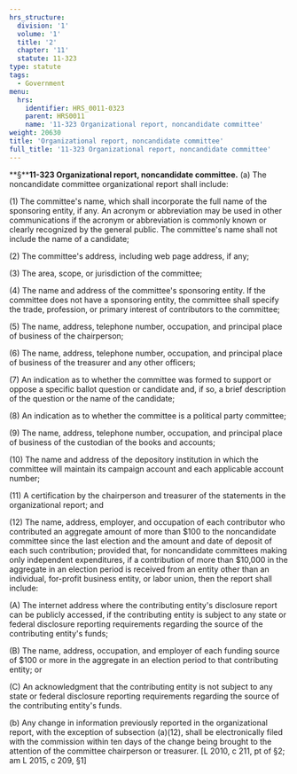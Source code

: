 ```yaml
---
hrs_structure:
  division: '1'
  volume: '1'
  title: '2'
  chapter: '11'
  statute: 11-323
type: statute
tags:
  - Government
menu:
  hrs:
    identifier: HRS_0011-0323
    parent: HRS0011
    name: '11-323 Organizational report, noncandidate committee'
weight: 20630
title: 'Organizational report, noncandidate committee'
full_title: '11-323 Organizational report, noncandidate committee'
---
```

**§****11-323 Organizational report, noncandidate committee.** (a) The noncandidate committee organizational report shall include:

(1) The committee's name, which shall incorporate the full name of the sponsoring entity, if any. An acronym or abbreviation may be used in other communications if the acronym or abbreviation is commonly known or clearly recognized by the general public. The committee's name shall not include the name of a candidate;

(2) The committee's address, including web page address, if any;

(3) The area, scope, or jurisdiction of the committee;

(4) The name and address of the committee's sponsoring entity. If the committee does not have a sponsoring entity, the committee shall specify the trade, profession, or primary interest of contributors to the committee;

(5) The name, address, telephone number, occupation, and principal place of business of the chairperson;

(6) The name, address, telephone number, occupation, and principal place of business of the treasurer and any other officers;

(7) An indication as to whether the committee was formed to support or oppose a specific ballot question or candidate and, if so, a brief description of the question or the name of the candidate;

(8) An indication as to whether the committee is a political party committee;

(9) The name, address, telephone number, occupation, and principal place of business of the custodian of the books and accounts;

(10) The name and address of the depository institution in which the committee will maintain its campaign account and each applicable account number;

(11) A certification by the chairperson and treasurer of the statements in the organizational report; and

(12) The name, address, employer, and occupation of each contributor who contributed an aggregate amount of more than $100 to the noncandidate committee since the last election and the amount and date of deposit of each such contribution; provided that, for noncandidate committees making only independent expenditures, if a contribution of more than $10,000 in the aggregate in an election period is received from an entity other than an individual, for-profit business entity, or labor union, then the report shall include:

(A) The internet address where the contributing entity's disclosure report can be publicly accessed, if the contributing entity is subject to any state or federal disclosure reporting requirements regarding the source of the contributing entity's funds;

(B) The name, address, occupation, and employer of each funding source of $100 or more in the aggregate in an election period to that contributing entity; or

(C) An acknowledgment that the contributing entity is not subject to any state or federal disclosure reporting requirements regarding the source of the contributing entity's funds.

(b) Any change in information previously reported in the organizational report, with the exception of subsection (a)(12), shall be electronically filed with the commission within ten days of the change being brought to the attention of the committee chairperson or treasurer. [L 2010, c 211, pt of §2; am L 2015, c 209, §1]
